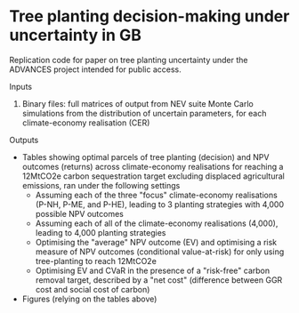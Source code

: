 # Tree planting decision-making under uncertainty in GB
Replication code for paper on tree planting uncertainty under the ADVANCES project intended for public access.

Inputs
1. Binary files: full matrices of output from NEV suite Monte Carlo simulations from the distribution of uncertain parameters, for each climate-economy realisation (CER)

Outputs
* Tables showing optimal parcels of tree planting (decision) and NPV outcomes (returns) across climate-economy realisations for reaching a 12MtCO2e carbon sequestration target excluding displaced agricultural emissions, ran under the following settings
    * Assuming each of the three "focus" climate-economy realisations (P-NH, P-ME, and P-HE), leading to 3 planting strategies with 4,000 possible NPV outcomes
    * Assuming each of all of the climate-economy realisations (4,000), leading to 4,000 planting strategies
    * Optimising the "average" NPV outcome (EV) and optimising a risk measure of NPV outcomes (conditional value-at-risk) for only using tree-planting to reach 12MtCO2e
    * Optimising EV and CVaR in the presence of a "risk-free" carbon removal target, described by a "net cost" (difference between GGR cost and social cost of carbon)
* Figures (relying on the tables above)
